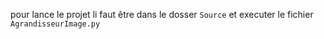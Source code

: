 pour lance le projet li faut être dans le dosser `Source` et executer le fichier `AgrandisseurImage.py`